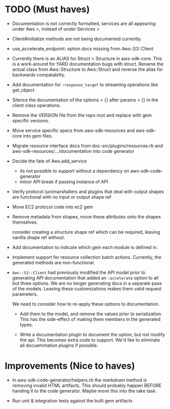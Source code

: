 # TODO (Must haves)

* Documentation is not correctly formatted, services are all
  appearing under Aws >, instead of under Services >

* Client#initialize methods are not being documented currently.

* use_accelerate_endpoint: option docs missing from Aws::S3::Client

* Currently there is an ALIAS for Struct = Structure in aws-sdk-core.
  This is a work-around for YARD documentation bugs with struct.
  Rename the actual class from Aws::Structure to Aws::Struct
  and reverse the alias for backwards compatabilty.

* Add documentation for `:response_target` to streaming operations
  like get_object.

* Silence the documentation of the options = {} after params = {}
  in the client class operations.

* Remove the VERSION file from the repo root and replace with gem
  specific versions.

* Move service specific specs from aws-sdk-resources and aws-sdk-core
  into gem files.

* Migrate resource interface docs from doc-src/plugins/resources.rb
  and aws-sdk-resources/.../documentation into code generator

* Decide the fate of Aws.add_service
  - its not possible to support without a dependency on aws-sdk-code-generator
  - minor API break if passing instance of API

* Verify protocol (un)marshallers and plugins that deal with output shapes
  are functional with no input or output shape ref

* Move EC2 protocol code into ec2 gem

* Remove metadata from shapes, move these attributes onto the
  shapes themselves.

  consider creating a structure shape ref which can be required,
  leaving vanilla shape ref without.

* Add documentation to indicate which gem each module is defined in.

* Implement support for resource collection batch actions. Currently, the
  generated methods are non-functional.

* `Aws::S3::Client` had previously modified the API model prior to generating
   API documentation that added an `:accelerate` option to all but three options.
   We are no longer generating docs in a separate pass of the models. Leaving
   these customizations makes them valid request parameters.

   We need to consider how to re-apply these options to documentation.

   * Add them to the model, and remove the values prior to serialization.
     This has the side-effect of making them members in the generated types.

   * Write a documentation plugin to document the option, but not modify
     the api. This becomes extra code to support. We'd like to eliminate
     all docuemntation plugins if possible.

# Improvements (Nice to haves)

* In aws-sdk-code-generator/helpers.rb the *markdown* method is removing
  invalid HTML artifacts. This should probably happen BEFORE handing it
  to the code generator. Maybe move this into the rake task.

* Run unit & integration tests against the built gem artifacts

